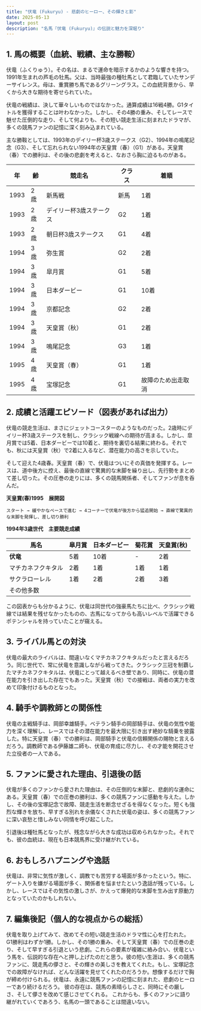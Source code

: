 ```yaml
---
title: "伏竜 (Fukuryu) - 悲劇のヒーロー、その輝きと影"
date: 2025-05-13
layout: post
description: "名馬『伏竜 (Fukuryu)』の伝説と魅力を深堀り"
---
```


## 1. 馬の概要（血統、戦績、主な勝鞍）

伏竜（ふくりゅう）。その名は、まるで運命を暗示するかのような響きを持つ。1991年生まれの芦毛の牡馬。父は、当時最強の種牡馬として君臨していたサンデーサイレンス。母は、重賞勝ち馬であるグリーングラス。この血統背景から、早くから大きな期待を寄せられていた。

伏竜の戦績は、決して華々しいものではなかった。通算成績は16戦4勝。G1タイトルを獲得することは叶わなかった。しかし、その4勝の重み、そしてレースで魅せた圧倒的な走り、そして何よりも、その短い競走生活に刻まれたドラマが、多くの競馬ファンの記憶に深く刻み込まれている。

主な勝鞍としては、1993年のデイリー杯3歳ステークス（G2）、1994年の鳴尾記念（G3）、そして忘れられない1994年の天皇賞（春）（G1）がある。天皇賞（春）での勝利は、その後の悲劇を考えると、なおさら胸に迫るものがある。

| 年 | 齢 | 競走名 | クラス | 着順 |
|---|---|---|---|---|
| 1993 | 2歳 | 新馬戦 | 新馬 | 1着 |
| 1993 | 2歳 | デイリー杯3歳ステークス | G2 | 1着 |
| 1993 | 2歳 | 朝日杯3歳ステークス | G1 | 4着 |
| 1994 | 3歳 | 弥生賞 | G2 | 2着 |
| 1994 | 3歳 |  皐月賞 | G1 | 5着 |
| 1994 | 3歳 | 日本ダービー | G1 | 10着 |
| 1994 | 3歳 | 京都記念 | G2 | 2着 |
| 1994 | 3歳 | 天皇賞（秋） | G1 | 2着 |
| 1994 | 3歳 | 鳴尾記念 | G3 | 1着 |
| 1995 | 4歳 | 天皇賞（春） | G1 | 1着 |
| 1995 | 4歳 | 宝塚記念 | G1 | 故障のため出走取消 |


## 2. 成績と活躍エピソード（図表があれば出力）


伏竜の競走生活は、まさにジェットコースターのようなものだった。2歳時にデイリー杯3歳ステークスを制し、クラシック戦線への期待が高まる。しかし、皐月賞では5着、日本ダービーでは10着と、期待を裏切る結果に終わる。それでも、秋には天皇賞（秋）で2着に入るなど、潜在能力の高さを示していた。

そして迎えた4歳春。天皇賞（春）で、伏竜はついにその真価を発揮する。レースは、道中後方に控え、最後の直線で驚異的な末脚を繰り出し、先行勢をまとめて差し切った。その圧巻の走りには、多くの競馬関係者、そしてファンが息を呑んだ。

**天皇賞(春)1995　展開図**

```
スタート → 緩やかなペースで進む → 4コーナーで伏竜が後方から猛追開始 → 直線で驚異的な末脚を発揮し、差し切り勝利
```

**1994年3歳世代　主要競走成績**

| 馬名       | 皐月賞 | 日本ダービー | 菊花賞 | 天皇賞(秋) |
|------------|-------|-----------|-------|-----------|
| **伏竜**     | 5着     | 10着       | -     | 2着       |
| マチカネフクキタル | 2着     | 1着       | 1着   | 1着       |
| サクラローレル | 1着     | 2着       | 2着   | 3着       |
| その他多数  |       |           |       |           |


この図表からも分かるように、伏竜は同世代の強豪馬たちに比べ、クラシック戦線では結果を残せなかったものの、古馬になってからも高いレベルで活躍できるポテンシャルを持っていたことが窺える。


## 3. ライバル馬との対決

伏竜の最大のライバルは、間違いなくマチカネフクキタルだったと言えるだろう。同じ世代で、常に伏竜を意識しながら戦ってきた。クラシック三冠を制覇したマチカネフクキタルは、伏竜にとって越えるべき壁であり、同時に、伏竜の潜在能力を引き出した存在でもあった。天皇賞（秋）での接戦は、両者の実力を改めて印象付けるものとなった。


## 4. 騎手や調教師との関係性

伏竜の主戦騎手は、岡部幸雄騎手。ベテラン騎手の岡部騎手は、伏竜の気性や能力を深く理解し、レースではその潜在能力を最大限に引き出す絶妙な騎乗を披露した。特に天皇賞（春）での勝利は、岡部騎手と伏竜の信頼関係の賜物と言えるだろう。調教師である伊藤雄二師も、伏竜の育成に尽力し、その才能を開花させた立役者の一人である。


## 5. ファンに愛された理由、引退後の話

伏竜が多くのファンから愛された理由は、その圧倒的な末脚と、悲劇的な運命にある。天皇賞（春）での圧巻の勝利は、多くの競馬ファンに感動を与えた。しかし、その後の宝塚記念で故障、競走生活を断念せざるを得なくなった。短くも強烈な輝きを放ち、早すぎる別れを余儀なくされた伏竜の姿は、多くの競馬ファンに深い哀愁と惜しみない同情を呼び起こした。

引退後は種牡馬となったが、残念ながら大きな成功は収められなかった。それでも、彼の血統は、現在も日本競馬界に受け継がれている。


## 6. おもしろハプニングや逸話

伏竜は、非常に気性が激しく、調教でも苦労する場面が多かったという。特に、ゲート入りを嫌がる場面が多く、関係者を悩ませたという逸話が残っている。しかし、レースではその気性の激しさが、かえって爆発的な末脚を生み出す原動力となっていたのかもしれない。


## 7. 編集後記（個人的な視点からの総括）

伏竜を取り上げてみて、改めてその短い競走生活のドラマ性に心を打たれた。G1勝利はわずか1勝。しかし、その1勝の重み、そして天皇賞（春）での圧巻の走り、そして早すぎる引退という悲劇。これらの要素が複雑に絡み合い、伏竜という馬を、伝説的な存在へと押し上げたのだと思う。彼の短い生涯は、多くの競馬ファンに、競走馬の儚さと、その輝きの美しさを教えてくれた。もし、宝塚記念での故障がなければ、どんな活躍を見せてくれたのだろうか。想像するだけで胸が締め付けられる。伏竜は、永遠に競馬ファンの記憶に刻まれた、悲劇のヒーローであり続けるだろう。  彼の存在は、競馬の素晴らしさと、同時にその厳しさ、そして儚さを改めて感じさせてくれる。  これからも、多くのファンに語り継がれていくであろう、名馬の一頭であることは間違いない。
